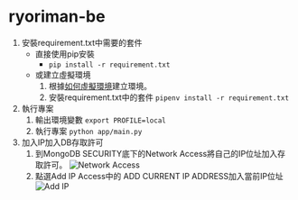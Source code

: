 # ryoriman-be

1. 安裝requirement.txt中需要的套件
    - 直接使用pip安裝
        - ```pip install -r requirement.txt```
    - 或建立虛擬環境
        1. 根據[如何虛擬環境](https://ithelp.ithome.com.tw/articles/10301302)建立環境。
        2. 安裝requirement.txt中的套件
            ```pipenv install -r requirement.txt```
2. 執行專案
    1. 輸出環境變數
        ```export PROFILE=local```
    2. 執行專案
        ```python app/main.py```
3. 加入IP加入DB存取許可
    1. 到MongoDB SECURITY底下的Network Access將自己的IP位址加入存取許可。
![Network Access](https://hackmd.io/_uploads/Hy79rYS93.png)
    2. 點選Add IP Access中的 ADD CURRENT IP ADDRESS加入當前IP位址
![Add IP](https://hackmd.io/_uploads/HkYeLFrq2.png)
